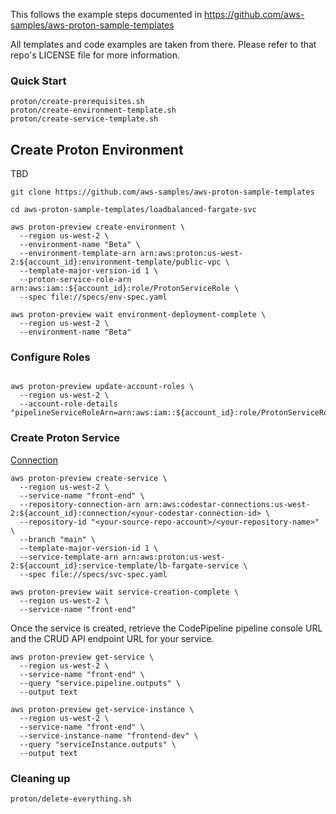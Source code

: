 This follows the example steps documented in
https://github.com/aws-samples/aws-proton-sample-templates

All templates and code examples are taken from there. Please
refer to that repo's LICENSE file for more information.

### Quick Start

```
proton/create-prerequisites.sh
proton/create-environment-template.sh
proton/create-service-template.sh
```

## Create Proton Environment

TBD

```
git clone https://github.com/aws-samples/aws-proton-sample-templates

cd aws-proton-sample-templates/loadbalanced-fargate-svc

aws proton-preview create-environment \
  --region us-west-2 \
  --environment-name "Beta" \
  --environment-template-arn arn:aws:proton:us-west-2:${account_id}:environment-template/public-vpc \
  --template-major-version-id 1 \
  --proton-service-role-arn arn:aws:iam::${account_id}:role/ProtonServiceRole \
  --spec file://specs/env-spec.yaml
  
aws proton-preview wait environment-deployment-complete \
  --region us-west-2 \
  --environment-name "Beta"

```

### Configure Roles

```

aws proton-preview update-account-roles \
  --region us-west-2 \
  --account-role-details "pipelineServiceRoleArn=arn:aws:iam::${account_id}:role/ProtonServiceRole"
```

### Create Proton Service

[Connection](https://us-west-2.console.aws.amazon.com/codesuite/settings/connections?region=us-west-2)

```
aws proton-preview create-service \
  --region us-west-2 \
  --service-name "front-end" \
  --repository-connection-arn arn:aws:codestar-connections:us-west-2:${account_id}:connection/<your-codestar-connection-id> \
  --repository-id "<your-source-repo-account>/<your-repository-name>" \
  --branch "main" \
  --template-major-version-id 1 \
  --service-template-arn arn:aws:proton:us-west-2:${account_id}:service-template/lb-fargate-service \
  --spec file://specs/svc-spec.yaml
  
aws proton-preview wait service-creation-complete \
  --region us-west-2 \
  --service-name "front-end"

```

Once the service is created, retrieve the CodePipeline pipeline console URL and the CRUD API endpoint URL for your service.

```
aws proton-preview get-service \
  --region us-west-2 \
  --service-name "front-end" \
  --query "service.pipeline.outputs" \
  --output text

aws proton-preview get-service-instance \
  --region us-west-2 \
  --service-name "front-end" \
  --service-instance-name "frontend-dev" \
  --query "serviceInstance.outputs" \
  --output text

```

### Cleaning up

```
proton/delete-everything.sh
```
